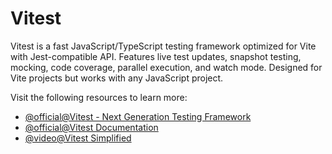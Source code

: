 # Vitest

Vitest is a fast JavaScript/TypeScript testing framework optimized for Vite with Jest-compatible API. Features live test updates, snapshot testing, mocking, code coverage, parallel execution, and watch mode. Designed for Vite projects but works with any JavaScript project.

Visit the following resources to learn more:

- [@official@Vitest - Next Generation Testing Framework](https://vitest.dev/)
- [@official@Vitest Documentation](https://vitest.dev/guide/)
- [@video@Vitest Simplified](https://www.youtube.com/watch?v=snCLQmINqCU)